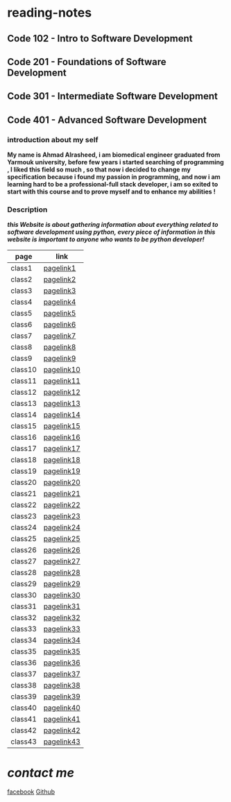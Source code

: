 # reading-notes

## Code 102 - Intro to Software Development
## Code 201 - Foundations of Software Development
## Code 301 - Intermediate Software Development
## Code 401 - Advanced Software Development

### introduction about my self
 **My name is Ahmad Alrasheed, i am biomedical engineer graduated from Yarmouk university, before few years i started searching of programming , I liked this field so much , so that now i decided to change my specification because i found my passion in programming, and now i am learning hard to be a professional-full stack developer, i am so exited to start with this course and to prove myself and to enhance my abilities !**

### Description
***this Website is about gathering information about everything related to software development using python, every piece of information in this website is important to anyone who wants to be python developer!***

| page        | link           |
| ----------- | -----------    |
| class1      | [pagelink1](read01.md)  |
| class2      | [pagelink2](read02.md)  |
| class3      | [pagelink3](read03.md)  |
| class4      | [pagelink4](read04.md)  |
| class5      | [pagelink5](read05.md)  |
| class6      | [pagelink6](read06.md)  |
| class7      | [pagelink7](read07.md)  |
| class8      | [pagelink8](read08.md)  |
| class9      | [pagelink9](read09.md)  |
| class10     | [pagelink10]() |
| class11     | [pagelink11]() |
| class12     | [pagelink12]() |
| class13     | [pagelink13]() |
| class14     | [pagelink14]() |
| class15     | [pagelink15]() |
| class16      | [pagelink16]()  |
| class17      | [pagelink17]()  |
| class18      | [pagelink18]()  |
| class19      | [pagelink19]()  |
| class20      | [pagelink20]()  |
| class21      | [pagelink21]()  |
| class22      | [pagelink22]()  |
| class23      | [pagelink23]()  |
| class24      | [pagelink24]()  |
| class25     | [pagelink25]() |
| class26     | [pagelink26]() |
| class27     | [pagelink27]() |
| class28     | [pagelink28]() |
| class29     | [pagelink29]() |
| class30     | [pagelink30]() |
| class31      | [pagelink31]()  |
| class32      | [pagelink32]()  |
| class33      | [pagelink33]()  |
| class34      | [pagelink34]()  |
| class35      | [pagelink35]()  |
| class36      | [pagelink36]()  |
| class37      | [pagelink37]()  |
| class38      | [pagelink38]()  |
| class39      | [pagelink39]()  |
| class40     | [pagelink40]() |
| class41     | [pagelink41]() |
| class42     | [pagelink42]() |
| class43     | [pagelink43]() |



# ***contact me***



[facebook](https://www.facebook.com)
[Github](https://github.com/ahmadalrasheed)

